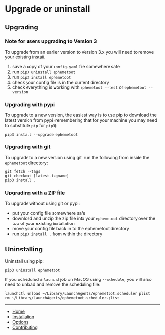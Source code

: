 # Upgrade or uninstall

## Upgrading

### Note for users upgrading to Version 3

To upgrade from an earlier version to Version 3.x you will need to remove your existing install.

1. save a copy of your `config.yaml` file somewhere safe
2. run `pip3 uninstall ephemetoot`
3. run `pip3 install ephemetoot`
4. check your config file is in the current directory
5. check everything is working with `ephemetoot --test` or `ephemetoot --version`

### Upgrading with pypi
To upgrade to a new version, the easiest way is to use pip to download the latest version from pypi (remembering that for your machine you may need to substitute `pip` for `pip3`):

```shell
pip3 install --upgrade ephemetoot
```

### Upgrading with git
To upgrade to a new version using git, run the following from inside the `ephemetoot` directory:

```shell
git fetch --tags
git checkout [latest-tagname]
pip3 install .
```

### Upgrading with a ZIP file
To upgrade without using git or pypi:

* put your config file somewhere safe
* download and unzip the zip file into your `ephemetoot` directory over the top of your existing installation
* move your config file back in to the ephemetoot directory
* run `pip3 install .` from within the directory

## Uninstalling

Uninstall using pip:
```shell
pip3 uninstall ephemetoot
```

If you scheduled a `launchd` job on MacOS using `--schedule`, you will also need to unload and remove the scheduling file:
```shell
launchctl unload ~/Library/LaunchAgents/ephemetoot.scheduler.plist
rm ~/Library/LaunchAgents/ephemetoot.scheduler.plist
```
---
* [Home](index.md)
* [Installation](install.md)
* [Options](options.md)
* [Contributing](contributing.md)